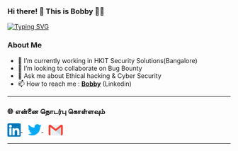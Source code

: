 ### Hi there! 👋 This is Bobby 👨‍💻

[![Typing SVG](https://readme-typing-svg.herokuapp.com?font=Ubuntu&color=%2336BCF7&vCenter=true&height=35&lines=root%40Bobby~%23+whoami;%E2%9C%93+Security+Researcher;%E2%9C%93+Web+Pentester;%E2%9C%93+CEH+v11+;%E2%9C%93+Ethical+Hacker+;%E2%9C%93+Mr+TamilNadu+)](https://git.io/typing-svg)

### About Me

- 🔭 I’m currently working in HKIT Security Solutions(Bangalore)
- 👯 I’m looking to collaborate on Bug Bounty
- 💬 Ask me about Ethical hacking & Cyber Security
- 📫 How to reach me : **[Bobby](https://www.linkedin.com/in/boopathi-s/)** (Linkedin)


<hr>

### 🌐  என்னை தொடர்பு கொள்ளவும்

<p align="left">
<a href="https://www.linkedin.com/in/boopathi-s/" target="_blank">
  <img align="center" alt="gokulap | Linkedin" width="30px" src="https://github.com/SatYu26/SatYu26/blob/master/Assets/Linkedin.svg" />
</a> &nbsp;&nbsp;
<a href="https://twitter.com/B0opathi" target="_blank">
  <img align="center" alt="gokulap | Twitter" width="31px" src="https://github.com/SatYu26/SatYu26/blob/master/Assets/Twitter.svg" />
</a> &nbsp;&nbsp;
<a href="mailto:bobby@hkit.in">
  <img align="center" alt="gokulap | Gmail" width="32px" src="https://github.com/SatYu26/SatYu26/blob/master/Assets/Gmail.svg" />
</a>
<p>

<hr>
